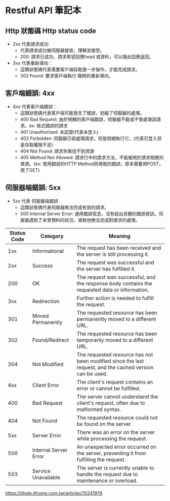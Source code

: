 # Restful API 筆記本

## Http 狀態碼 Http status code

- 2xx 代表請求成功:
   - 代表請求成功被伺服器接收，理解並接受。
   - 200: 請求已成功，請求希望回應head 或資料，可以隨此回應返回。
- 3xx 代表重新導向：
   - 這類狀態碼代表需要客戶端採取進一步操作，才能完成請求。
   - 302 Found: 要求客戶端執行 臨時的重新導向。
## 客戶端錯誤: 4xx
- 4xx 代表客戶端錯誤：
   - 這類狀態碼代表客戶端可能發生了錯誤，妨礙了伺服器的處理。
   - 400 Bad Request: 由於明顯的客戶端錯誤，伺服器不能或不會處理該請求。ex: 格式錯誤的請求
   - 401 Unauthorized: 未認證(代表未登入)
   - 403 Forbidden: 伺服器已經處理請求，但是拒絕執行它。(代表已登入但是存取權限不足)
   - 404 Not Found: 請求失敗找不到資源
   - 405 Method Not Allowed: 請求行中的請求方法，不能被用於請求相應的資源。(ex: 使用錯誤的HTTP Method而導致的錯誤，原本需要用POST，用了GET)
   
## 伺服器端錯誤: 5xx
- 5xx 代表 伺服器端錯誤
  - 這類狀態碼代表伺服器無法完成有效的請求。
  - 500 Internal Server Error: 通用錯誤信息，沒有給出具體的錯誤資訊。伺服器遇到了未曾預料的狀況，導致他無法完成對請求的處理。
    

| Status Code | Category       | Meaning                                                              |
|-------------|----------------|----------------------------------------------------------------------|
| 1xx         | Informational  | The request has been received and the server is still processing it. |
| 2xx         | Success        | The request was successful and the server has fulfilled it.         |
| 200         | OK             | The request was successful, and the response body contains the requested data or information.      |
| 3xx         | Redirection    | Further action is needed to fulfill the request.                    |
| 301         | Moved Permanently | The requested resource has been permanently moved to a different URL. |
| 302         | Found/Redirect | The requested resource has been temporarily moved to a different URL.|
| 304         | Not Modified   | The requested resource has not been modified since the last request, and the cached version can be used.|
| 4xx         | Client Error   | The client's request contains an error or cannot be fulfilled.      |
| 400         | Bad Request    | The server cannot understand the client's request, often due to malformed syntax.     |
| 404         | Not Found      | The requested resource could not be found on the server.            |
| 5xx         | Server Error   | There was an error on the server while processing the request.      |
| 500         | Internal Server Error | An unexpected error occurred on the server, preventing it from fulfilling the request.     |
| 503         | Service Unavailable | The server is currently unable to handle the request due to  maintenance or overload.       |
https://ithelp.ithome.com.tw/articles/10241979
